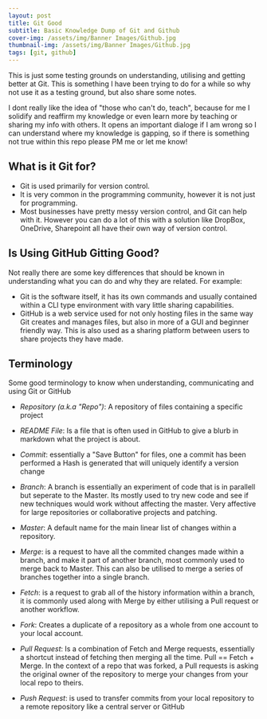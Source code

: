 ```yaml
---
layout: post
title: Git Good
subtitle: Basic Knowledge Dump of Git and Github
cover-img: /assets/img/Banner Images/Github.jpg
thumbnail-img: /assets/img/Banner Images/Github.jpg
tags: [git, github]
---
```


This is just some testing grounds on understanding, utilising and getting better at Git. This is something I have been trying to do for a while so why not use it as a testing ground, but also share some notes.

I dont really like the idea of "those who can't do, teach", because for me I solidify and reaffirm my knowledge or even learn more by teaching or sharing my info with others. It opens an important dialoge if I am wrong so I can understand where my knowledge is gapping, so if there is something not true within this repo please PM me or let me know!


## What is it Git for? 

- Git is used primarily for version control.
- It is very common in the programming community, however it is not just for programming.
- Most businesses have pretty messy version control, and Git can help with it. However you can do a lot of this with a solution like DropBox, OneDrive, Sharepoint all have their own way of version control.


## Is Using GitHub Gitting Good?

Not really there are some key differences that should be known in understanding what you can do and why they are related.
For example:
- Git is the software itself, it has its own commands and usually contained within a CLI type environment with vary little sharing capabilities.
- GitHub is a web service used for not only hosting files in the same way Git creates and manages files, but also in more of a GUI and beginner friendly way. This is also used as a sharing platform between users to share projects they have made.


## Terminology
Some good terminology to know when understanding, communicating and using Git or GitHub
- *Repository (a.k.a "Repo")*: A repository of files containing a specific project

- *README File*: Is a file that is often used in GitHub to give a blurb in markdown what the project is about.

- *Commit*: essentially a "Save Button" for files, one a commit has been performed a Hash is generated that will uniquely identify a version change

- *Branch*: A branch is essentially an experiment of code that is in parallell but seperate to the Master. Its mostly used to try new code and see if new techniques would work without affecting the master. Very affective for large repositories or collaborative projects and patching.

- *Master*: A default name for the main linear list of changes within a repository.

- *Merge*: is a request to have all the commited changes made within a branch, and make it part of another branch, most commonly used to merge back to Master. This can also be utilised to merge a series of branches together into a single branch.

- *Fetch*: is a request to grab all of the history information within a branch, it is commonly used along with Merge by either utilising a Pull request or another workflow.

- *Fork*: Creates a duplicate of a repository as a whole from one account to your local account.

- *Pull Request*: Is a combination of Fetch and Merge requests, essentially a shortcut instead of fetching then merging all the time. Pull == Fetch + Merge. In the context of a repo that was forked, a Pull requests is asking the original owner of the repository to merge your changes from your local repo to theirs.

- *Push Request*: is used to transfer commits from your local repository to a remote repository like a central server or GitHub

